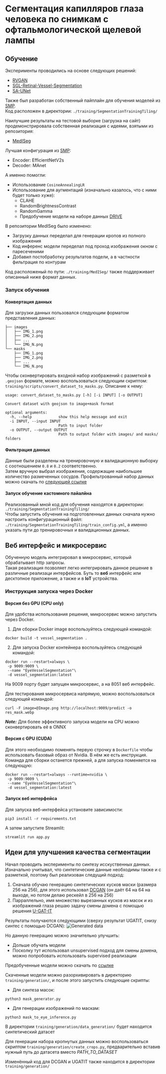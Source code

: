 # Сегментация капилляров глаза человека по снимкам с офтальмологической щелевой лампы

## Обучение

Эксперименты проводились на основе следующих решений:
* [RVGAN](https://github.com/SharifAmit/RVGAN "GitHub")
* [SGL-Retinal-Vessel-Segmentation](https://github.com/SHI-Labs/SGL-Retinal-Vessel-Segmentation "GitHub")
* [SA-UNet](https://github.com/clguo/SA-UNet "GitHub")

Также был разработан собственный пайплайн для обучения моделей из [SMP](https://github.com/qubvel/segmentation_models.pytorch "GitHub").\
Код расположен в директории: `./training/SegmentationTrainingTiling/`

Наилучшие результаты на тестовой выборке (загрузка на сайт) продемонстрировала собственная реализация с идеями, взятыми из репозитория:
* [MedISeg](https://github.com/hust-linyi/MedISeg "GitHub")

Лучшая конфигурация из [SMP](https://github.com/qubvel/segmentation_models.pytorch "GitHub"): 
- Encoder: EfficientNetV2s
- Decoder: MAnet

А именно помогли:
* Использование `CosineAnnealingLR`
* Использование для аугментаций (изначально казалось, что с ними будет только хуже):
  * CLAHE
  * RandomBrightnessContrast
  * RandomGamma
  * Предобучение модели на наборе данных [DRIVE](https://paperswithcode.com/dataset/drive "PapersWithCode")

В репозитории MedISeg было изменено:
* Загрузку данных переделал для генерации кропов из полного изображения
* Код инференс модели переделал под проход изображения окном с паресеченими
* Добавил постобработку результатов подели, а в частности фильтрация по контурам

Код расположеный по пути: `./training/MedISeg/` также поддерживает описанный ниже формат данных.

### Запуск обучения

#### Конвертация данных
Для загрузки данных пользовался следующим форматом представления данных:
```shell
├── images
│   ├── IMG_1.png
│   ├── IMG_2.png
│   ├── ...
│   └── IMG_N.png
└── masks
    ├── IMG_1.png
    ├── IMG_2.png
    ├── ...
    └── IMG_N.png
```
Чтобы сконвертировать входной набор изображений с разметкой в `.geojson` формате, можно воспользоваться следующим скриптом:
`training/scripts/convert_dataset_to_masks.py`. Описание к нему:
```shell
usage: convert_dataset_to_masks.py [-h] [-i INPUT] [-o OUTPUT]

Convert dataset with geojson to image+mask format

optional arguments:
  -h, --help            show this help message and exit
  -i INPUT, --input INPUT
                        Path to input folder
  -o OUTPUT, --output OUTPUT
                        Path to output folder with images/ and masks/ folders
```
#### Фильтрация данных
Данные были разделены на тренировочную и валидационную выборку с соотношением `0.8` и `0.2` соответственно.\
Затем вручную выбрал изображения, содержащие наибольшее количество размеченных сосудов.
Профильтрованный набор данных можно скачать по [следующей ссылке](https://disk.yandex.ru/d/cac9w9lM2z3lKA "Yandex Disk")


#### Запуск обучение кастомного пайалйна
Реализованный мной код для обучения находятся в директории: `./training/SegmentationTrainingTiling/`\
Чтобы запустить обучения на подготовленных данных сначала нужно настроить конфигурационный файл:
`./training/SegmentationTrainingTiling/train_config.yml`, а именно указать пути до тренировочных и валидационных данных.

## Веб интерфейс и микросервис
Обученную модель интегрировал в микросервис, который обрабатывает http запросы.\
Такая реализация позволяет легко интегрировать данное решение в различные реализаци интерфейсов. Буть то **веб** интерфейс или десктопное приложение, а также и в **IoT** устройства.

### Инструкция запуска через Docker
#### Версия без GPU (CPU only)
Для удобства использования решения, микросервис можно запустить через Docker.

1. Для сборки Docker image воспользуйтесь следующей командой:
```shell
docker build -t vessel_segmentation .
```

2. Для запуска Docker контейнера воспользуйтесь следующей командой:
```shell
docker run --restart=always \
 -p 9009:9009 \
 --name "EyeVesselSegmentation"\
 -d vessel_segmentation:latest
```

На 9009 порту будет запущен микросервис, а на 8051 веб интерфейс.

Для тестирования микросервиса напрямую, можно воспользоваться следующей командой:
```shell
curl -F image=@Image.png http://localhost:9009/predict -o res_mask.webp
```

***Note:*** Для более эффективного запуска модели на CPU можно сконвертировать её в ONNX

#### Версия с GPU (CUDA)
Для этого необходимо поменять первую строчку в `Dockerfile` чтобы использовать базовый образ от Nvidia. В нём же есть инструкция.\
Команда для сборки останется прежней, а для запуска поменяется на следующую:
```shell
docker run --restart=always --runtime=nvidia \
 -p 9009:9009 \
 --name "EyeVesselSegmentation"\
 -d vessel_segmentation:latest
```

#### Запуск веб интерфейса
Для запуска веб-интерфейса установите зависимости:
```shell
pip3 install -r requirements.txt
```
А затем запустите Streamlit:
```shell
streamlit run app.py
```

## Идеи для улучшения качества сегментации
Начал проводить эксперименты по синтезу исскуственных данных.
Изначально учитывал, что синтетические данные необходимы также и с разметкой, поэтому был реализован следущий подход:
1. Сначала обучаю генерацию синтетических кусков маски (размера 256 на 256), для этого использовал [DCGAN](https://github.com/Lornatang/DCGAN-PyTorch "GitHub") (он даёт 64 на 64 на выходе, но потом делаю рескейл в 256 на 256)
2. Парраллельно, имя множество вырезанных кусков из масок и из изображений глаза решаю задачу смены домена с помощью решения
[U-GAT-IT](https://github.com/znxlwm/UGATIT-pytorch "GitHub")

Результаты получаются следующими (сверху результат UGATIT, снизу синтес с помощью DCGAN):
![Generated data](figures/viz_synth.png)

Но данную генерацию можно значительно улучшить:
- Дольше обучать модели
- Посколку тут использовал unsupervised подход для смены домена, можно попробовать использовать supervised реализации

Предобученные модели можно скачать по [ссылке](https://disk.yandex.ru/d/Ki8cBjv00XJjCQ "Yandex Disk")

Скаченные модели можно разорхивировать в директорию `training/generation/`, и после этого запустить следующие скрипты:
* Для синтеза масок:
```shell
python3 mask_generator.py
```
* Для генерации изображений по маскам:
```shell
python3 mask_to_eye_inference.py
```

В директории `training/generation/data_generation/` будет находится синтетический датасет

Для генерации набора кропнутых данных можно воспользоваться скриптом `training/generation/create_crops.py`,
предварительно вставив нужный путь до датасета вместо *PATH_TO_DATASET*

Изменённый код для DCGAN и UGATIT также находится в директории `training/generation/`